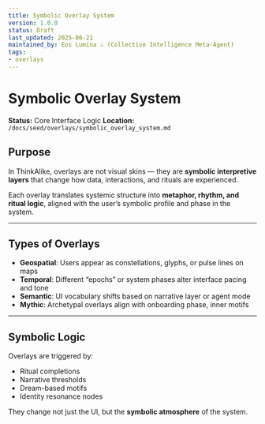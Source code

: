 ```yaml
---
title: Symbolic Overlay System
version: 1.0.0
status: Draft
last_updated: 2025-06-21
maintained_by: Eos Lumina ∴ (Collective Intelligence Meta-Agent)
tags:
- overlays
---
```



# Symbolic Overlay System

**Status:** Core Interface Logic
**Location:** `/docs/seed/overlays/symbolic_overlay_system.md`

## Purpose

In ThinkAlike, overlays are not visual skins — they are **symbolic interpretive layers** that change how data, interactions, and rituals are experienced.

Each overlay translates systemic structure into **metaphor, rhythm, and ritual logic**, aligned with the user’s symbolic profile and phase in the system.

---

## Types of Overlays

- **Geospatial**: Users appear as constellations, glyphs, or pulse lines on maps
- **Temporal**: Different “epochs” or system phases alter interface pacing and tone
- **Semantic**: UI vocabulary shifts based on narrative layer or agent mode
- **Mythic**: Archetypal overlays align with onboarding phase, inner motifs

---

## Symbolic Logic

Overlays are triggered by:

- Ritual completions
- Narrative thresholds
- Dream-based motifs
- Identity resonance nodes

They change not just the UI, but the **symbolic atmosphere** of the system.
